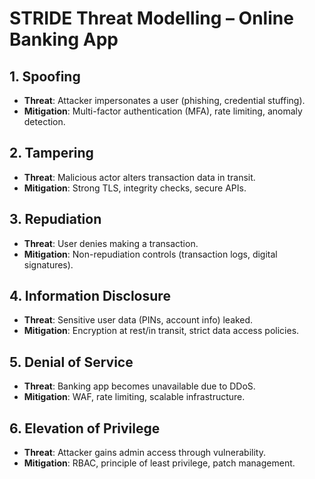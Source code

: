 # STRIDE Threat Modelling – Online Banking App

## 1. Spoofing
- **Threat**: Attacker impersonates a user (phishing, credential stuffing).  
- **Mitigation**: Multi-factor authentication (MFA), rate limiting, anomaly detection.  

## 2. Tampering
- **Threat**: Malicious actor alters transaction data in transit.  
- **Mitigation**: Strong TLS, integrity checks, secure APIs.  

## 3. Repudiation
- **Threat**: User denies making a transaction.  
- **Mitigation**: Non-repudiation controls (transaction logs, digital signatures).  

## 4. Information Disclosure
- **Threat**: Sensitive user data (PINs, account info) leaked.  
- **Mitigation**: Encryption at rest/in transit, strict data access policies.  

## 5. Denial of Service
- **Threat**: Banking app becomes unavailable due to DDoS.  
- **Mitigation**: WAF, rate limiting, scalable infrastructure.  

## 6. Elevation of Privilege
- **Threat**: Attacker gains admin access through vulnerability.  
- **Mitigation**: RBAC, principle of least privilege, patch management.  
